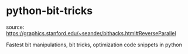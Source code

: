 # python-bit-tricks

source: https://graphics.stanford.edu/~seander/bithacks.html#ReverseParallel

Fastest bit manipulations, bit tricks, optimization code snippets in python
